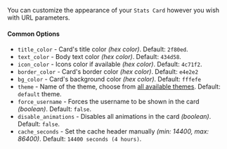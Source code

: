 You can customize the appearance of your `Stats Card` however you wish with URL parameters.

#### Common Options

-   `title_color` - Card's title color _(hex color)_. Default: `2f80ed`.
-   `text_color` - Body text color _(hex color)_. Default: `434d58`.
-   `icon_color` - Icons color if available _(hex color)_. Default: `4c71f2`.
-   `border_color` - Card's border color _(hex color)_. Default: `e4e2e2`
-   `bg_color` - Card's background color _(hex color)_. Default: `fffefe`
-   `theme` - Name of the theme, choose from [all available themes](./themes.md). Default: `default` theme. 
-   `force_username` - Forces the username to be shown in the card _(boolean)_. Default: `false`.
-   `disable_animations` - Disables all animations in the card _(boolean)_. Default: `false`.
-   `cache_seconds` - Set the cache header manually _(min: 14400, max: 86400)_. Default: `14400 seconds (4 hours)`.

